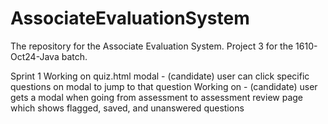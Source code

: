 # AssociateEvaluationSystem
The repository for the Associate Evaluation System. Project 3 for the 1610-Oct24-Java batch.

Sprint 1
Working on quiz.html modal - (candidate) user can click specific questions on modal to jump to that question 
Working on - (candidate) user gets a modal when going from assessment to assessment review page which shows flagged, saved, and unanswered questions 
